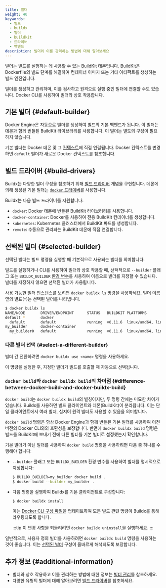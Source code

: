 ```yaml
---
title: 빌더
weight: 40
keywords:
  - 빌드
  - buildx
  - 빌더
  - buildkit
  - 드라이버
  - 백엔드
description: 빌더와 이를 관리하는 방법에 대해 알아보세요
---
```


빌더는 빌드를 실행하는 데 사용할 수 있는 BuildKit 데몬입니다. BuildKit은 Dockerfile의 빌드 단계를 해결하여 컨테이너 이미지 또는 기타 아티팩트를 생성하는 빌드 엔진입니다.

빌더를 생성하고 관리하며, 이를 검사하고 원격으로 실행 중인 빌더에 연결할 수도 있습니다. Docker CLI를 사용하여 빌더와 상호 작용합니다.

## 기본 빌더 {#default-builder}

Docker Engine은 자동으로 빌더를 생성하여 빌드의 기본 백엔드가 됩니다. 이 빌더는 데몬과 함께 번들된 BuildKit 라이브러리를 사용합니다. 이 빌더는 별도의 구성이 필요하지 않습니다.

기본 빌더는 Docker 데몬 및 그 [컨텍스트](/manuals/engine/manage-resources/contexts.md)에 직접 연결됩니다. Docker 컨텍스트를 변경하면 `default` 빌더가 새로운 Docker 컨텍스트를 참조합니다.

## 빌드 드라이버 {#build-drivers}

Buildx는 다양한 빌더 구성을 참조하기 위해 [빌드 드라이버](drivers/_index.md) 개념을 구현합니다. 데몬에 의해 생성된 기본 빌더는 [`docker` 드라이버](drivers/docker.md)를 사용합니다.

Buildx는 다음 빌드 드라이버를 지원합니다:

- `docker`: Docker 데몬에 번들된 BuildKit 라이브러리를 사용합니다.
- `docker-container`: Docker를 사용하여 전용 BuildKit 컨테이너를 생성합니다.
- `kubernetes`: Kubernetes 클러스터에서 BuildKit 파드를 생성합니다.
- `remote`: 수동으로 관리되는 BuildKit 데몬에 직접 연결합니다.

## 선택된 빌더 {#selected-builder}

선택된 빌더는 빌드 명령을 실행할 때 기본적으로 사용되는 빌더를 의미합니다.

빌드를 실행하거나 CLI를 사용하여 빌더와 상호 작용할 때, 선택적으로 `--builder` 플래그 또는 `BUILDX_BUILDER` [환경 변수](../building/variables.md#buildx_builder)를 사용하여 이름으로 빌더를 지정할 수 있습니다. 빌더를 지정하지 않으면 선택된 빌더가 사용됩니다.

사용 가능한 빌더 인스턴스를 보려면 `docker buildx ls` 명령을 사용하세요. 빌더 이름 옆의 별표(`*`)는 선택된 빌더를 나타냅니다.

```bash
$ docker buildx ls
NAME/NODE       DRIVER/ENDPOINT      STATUS   BUILDKIT PLATFORMS
default *       docker
  default       default              running  v0.11.6  linux/amd64, linux/amd64/v2, linux/amd64/v3, linux/386
my_builder      docker-container
  my_builder0   default              running  v0.11.6  linux/amd64, linux/amd64/v2, linux/amd64/v3, linux/386
```

### 다른 빌더 선택 {#select-a-different-builder}

빌더 간 전환하려면 `docker buildx use <name>` 명령을 사용하세요.

이 명령을 실행한 후, 지정한 빌더가 빌드를 호출할 때 자동으로 선택됩니다.

### `docker build`와 `docker buildx build`의 차이점 {#difference-between-docker-build-and-docker-buildx-build}

`docker build`는 `docker buildx build`의 별칭이지만, 두 명령 간에는 미묘한 차이가 있습니다. Buildx를 사용하면 빌드 클라이언트와 데몬(BuildKit)이 분리됩니다. 이는 단일 클라이언트에서 여러 빌더, 심지어 원격 빌더도 사용할 수 있음을 의미합니다.

`docker build` 명령은 항상 Docker Engine과 함께 번들된 기본 빌더를 사용하여 이전 버전의 Docker CLI와의 호환성을 보장합니다. 반면에 `docker buildx build` 명령은 빌드를 BuildKit에 보내기 전에 다른 빌더를 기본 빌더로 설정했는지 확인합니다.

기본 빌더가 아닌 빌더를 사용하여 `docker build` 명령을 사용하려면 다음 중 하나를 수행해야 합니다:

- `--builder` 플래그 또는 `BUILDX_BUILDER` 환경 변수를 사용하여 빌더를 명시적으로 지정합니다:

  ```bash
  $ BUILDX_BUILDER=my_builder docker build .
  $ docker build --builder my_builder .
  ```

- 다음 명령을 실행하여 Buildx를 기본 클라이언트로 구성합니다:

  ```bash
  $ docker buildx install
  ```

  이는 [Docker CLI 구성 파일](/reference/cli/docker/_index.md#configuration-files)을 업데이트하여 모든 빌드 관련 명령이 Buildx를 통해 라우팅되도록 합니다.

  :::tip
  이 변경 사항을 되돌리려면 `docker buildx uninstall`을 실행하세요.
  :::

<!-- vale Docker.We = NO -->

일반적으로, 사용자 정의 빌더를 사용하려면 `docker buildx build` 명령을 사용하는 것이 좋습니다. 이는 [선택된 빌더](#selected-builder) 구성이 올바르게 해석되도록 보장합니다.

<!-- vale Docker.We = YES -->

## 추가 정보 {#additional-information}

- 빌더와 상호 작용하고 이를 관리하는 방법에 대한 정보는 [빌더 관리](./manage.md)를 참조하세요.
- 다양한 유형의 빌더에 대해 알아보려면 [빌드 드라이버](drivers/_index.md)를 참조하세요.
